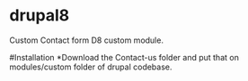 # drupal8

Custom Contact form D8 custom module.

#Installation
*Download the Contact-us folder and put that on modules/custom folder of drupal codebase.


